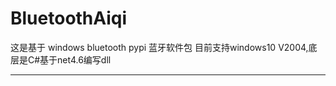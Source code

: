BluetoothAiqi
=====

这是基于 windows bluetooth pypi 蓝牙软件包
目前支持windows10 V2004,底层是C#基于net4.6编写dll


------------